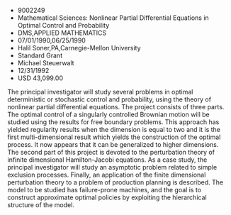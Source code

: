 
* 9002249
* Mathematical Sciences: Nonlinear Partial Differential Equations in Optimal Control and Probability
* DMS,APPLIED MATHEMATICS
* 07/01/1990,06/25/1990
* Halil Soner,PA,Carnegie-Mellon University
* Standard Grant
* Michael Steuerwalt
* 12/31/1992
* USD 43,099.00

The principal investigator will study several problems in optimal deterministic
or stochastic control and probability, using the theory of nonlinear partial
differential equations. The project consists of three parts. The optimal control
of a singularly controlled Brownian motion will be studied using the results for
free boundary problems. This approach has yielded regularity results when the
dimension is equal to two and it is the first multi-dimensional result which
yields the construction of the optimal process. It now appears that it can be
generalized to higher dimensions. The second part of this project is devoted to
the perturbation theory of infinite dimensional Hamilton-Jacobi equations. As a
case study, the principal investigator will study an asymptotic problem related
to simple exclusion processes. Finally, an application of the finite dimensional
perturbation theory to a problem of production planning is described. The model
to be studied has failure-prone machines, and the goal is to construct
approximate optimal policies by exploiting the hierarchical structure of the
model.

